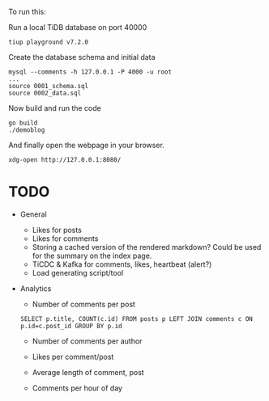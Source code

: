 To run this:

Run a local TiDB database on port 40000

```
tiup playground v7.2.0
```

Create the database schema and initial data

```
mysql --comments -h 127.0.0.1 -P 4000 -u root
...
source 0001_schema.sql
source 0002_data.sql
```

Now build and run the code

```
go build
./demoblog
```

And finally open the webpage in your browser.
```
xdg-open http://127.0.0.1:8080/
```

# TODO

- General
    - Likes for posts
    - Likes for comments
    - Storing a cached version of the rendered markdown? Could be used for the summary on the index page.
    - TiCDC & Kafka for comments, likes, heartbeat (alert?)
    - Load generating script/tool
- Analytics
    - Number of comments per post

    ```
    SELECT p.title, COUNT(c.id) FROM posts p LEFT JOIN comments c ON p.id=c.post_id GROUP BY p.id
    ```

    - Number of comments per author

    - Likes per comment/post

    - Average length of comment, post

    - Comments per hour of day


